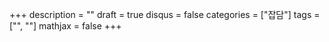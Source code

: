 +++
description = ""
draft = true
disqus = false
categories = ["잡담"]
tags = ["", ""]
mathjax = false
+++
